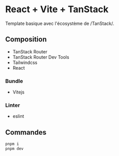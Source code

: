 # React + Vite + TanStack

Template basique avec l'écosystème de /TanStack/.

## Composition

   + TanStack Router
   + TanStack Router Dev Tools
   + Tailwindcss
   + React

### Bundle 

   + Vitejs
   
### Linter

   + eslint

## Commandes

``` sh
pnpm i
pnpm dev
```
